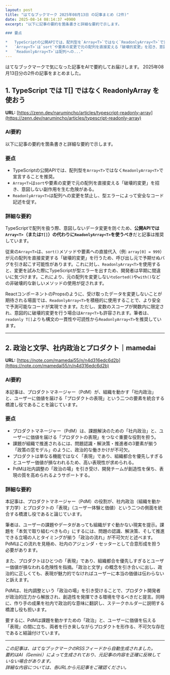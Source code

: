 ```yaml
---
layout: post
title: "はてなブックマーク 2025年08月13日 の記事まとめ (2件)"
date: 2025-08-14 08:14:37 +0900
excerpt: "以下に記事の要約を箇条書きと詳細な要約で示します。

### 要点

*   TypeScriptの公開APIでは、配列型を`Array<T>`ではなく`ReadonlyArray<T>`で宣言することを推奨。
*   `Array<T>`は`sort`や要素の変更で元の配列を直接変える「破壊的変更」を招き、意図しない副作用を生む危険がある。
*   `ReadonlyArray<T>`は配列への..."
---
```


はてなブックマークで気になった記事をAIで要約してお届けします。
2025年08月13日分の2件の記事をまとめました。

## 1. TypeScript では T[] ではなく ReadonlyArray<T> を使おう

**URL:** [https://zenn.dev/narumincho/articles/typescript-readonly-array](https://zenn.dev/narumincho/articles/typescript-readonly-array)

### AI要約

以下に記事の要約を箇条書きと詳細な要約で示します。

### 要点

*   TypeScriptの公開APIでは、配列型を`Array<T>`ではなく`ReadonlyArray<T>`で宣言することを推奨。
*   `Array<T>`は`sort`や要素の変更で元の配列を直接変える「破壊的変更」を招き、意図しない副作用を生む危険がある。
*   `ReadonlyArray<T>`は配列への変更を禁止し、型エラーによって安全なコード記述を促す。

### 詳細な要約

TypeScriptで配列を扱う際、意図しないデータ変更を防ぐため、**公開APIでは`Array<T>`（または`T[]`）の代わりに`ReadonlyArray<T>`を使うべき**だと記事は推奨しています。

従来の`Array<T>`は、`sort()`メソッドや要素への直接代入（例: `array[0] = 999`）が元の配列を直接変更する「破壊的変更」を行うため、呼び出し元で予期せぬバグを引き起こす可能性があります。これに対し、`ReadonlyArray<T>`を使用すると、変更を試みた際にTypeScriptが型エラーを出すため、開発者は早期に間違いに気づけます。これにより、元の配列を変更しない`toSorted()`や`with()`などの非破壊的な新しいメソッドの使用が促されます。

ReactコンポーネントのPropsのように、受け取ったデータを変更しないことが期待される場面では、`ReadonlyArray<T>`を積極的に使用することで、より安全で予測可能なコードが実現できます。ただし、変数のスコープが関数内に限定され、意図的に破壊的変更を行う場合は`Array<T>`も許容されます。筆者は、`readonly T[]`よりも構文の一貫性や可読性から`ReadonlyArray<T>`を推奨しています。

---

## 2. 政治と文学、社内政治とプロダクト｜mamedai

**URL:** [https://note.com/mamedai55/n/n4d316edc6d2b](https://note.com/mamedai55/n/n4d316edc6d2b)

### AI要約

本記事は、プロダクトマネージャー（PdM）が、組織を動かす「社内政治」と、ユーザーに価値を届ける「プロダクトの表現」という二つの要素を統合する橋渡し役であることを論じています。

### 要点
*   プロダクトマネージャー（PdM）は、課題解決のための「社内政治」と、ユーザーに価値を届ける「プロダクトの表現」をつなぐ重要な役割を担う。
*   課題が組織で推進されるには、問題認識・解決策・推進者の3要素が揃う「政策の窓モデル」のように、政治的な働きかけが不可欠。
*   プロダクトは単なる機能ではなく「表現」であり、組織都合を優先しすぎるとユーザー価値が損なわれるため、高い表現性が求められる。
*   PdMは社内調整の「政治の場」を引き受け、開発チームが創造性を保ち、表現の質を高められるようサポートする。

### 詳細な要約
本記事は、プロダクトマネージャー（PdM）の役割が、社内政治（組織を動かす力学）とプロダクトの「表現」（ユーザー体験と価値）という二つの側面を統合する橋渡し役であると論じています。

筆者は、ユーザーの課題やデータがあっても組織がすぐ動かない現実を提示。課題を「本気で取り組むべきもの」にするには、問題の認識、解決策、そして推進できる立場の人とタイミングが揃う「政治の流れ」が不可欠だと述べます。PdMはこの流れを見極め、社内のアジェンダ・セッターとして合意形成を担う必要があります。

また、プロダクトはひとつの「表現」であり、組織都合を優先しすぎるとユーザー価値が損なわれる危険性を指摘。「政治と文学」の概念を引き合いに出し、政治的に正しくても、表現が魅力的でなければユーザーに本当の価値は伝わらないと訴えます。

PdMは、社内調整という「政治の場」を引き受けることで、プロダクト開発者が政治的圧力から解放され、創造性を発揮できる環境を守るべきだと提言。同時に、作り手の成果を社内で政治的な意味に翻訳し、ステークホルダーに説明する橋渡し役も担います。

要するに、PdMは課題を動かすための「政治」と、ユーザーに価値を伝える「表現」の間に立ち、両者を行き来しながらプロダクトを形作る、不可欠な存在であると結論付けています。

---

*この記事は、はてなブックマークのRSSフィードから自動生成されました。*  
*要約はAI（Gemini）によって生成されており、元記事の内容を正確に反映していない場合があります。*  
*詳細な内容については、各URLから元記事をご確認ください。*
